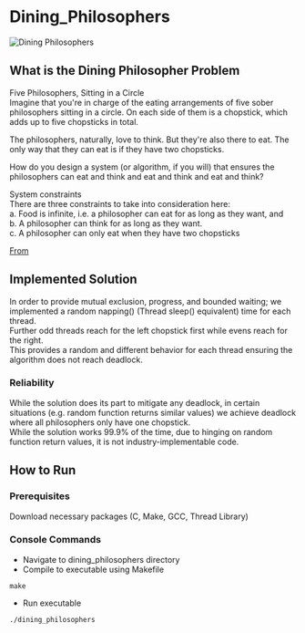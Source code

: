 # Dining_Philosophers
![Dining Philosophers](https://res.cloudinary.com/practicaldev/image/fetch/s---imrjIOF--/c_limit%2Cf_auto%2Cfl_progressive%2Cq_auto%2Cw_880/https://res.cloudinary.com/studio-mogwai/image/upload/v1581865192/Untitled_Artwork_5.png)
## What is the Dining Philosopher Problem
Five Philosophers, Sitting in a Circle  
Imagine that you're in charge of the eating arrangements of five sober philosophers sitting in a circle. On each side of them is a chopstick, which adds up to five chopsticks in total.  

The philosophers, naturally, love to think. But they're also there to eat. The only way that they can eat is if they have two chopsticks.  

How do you design a system (or algorithm, if you will) that ensures the philosophers can eat and think and eat and think and eat and think?  

System constraints  
There are three constraints to take into consideration here:  
a. Food is infinite, i.e. a philosopher can eat for as long as they want, and  
b. A philosopher can think for as long as they want.  
c. A philosopher can only eat when they have two chopsticks  

[From](https://dev.to/vunderkind/the-dining-philosophers-problem-or-your-introduction-to-thinking-in-computer-science-8ii)


## Implemented Solution
In order to provide mutual exclusion, progress, and bounded waiting; we implemented a random napping() (Thread sleep() equivalent) time for each thread.  
Further odd threads reach for the left chopstick first while evens reach for the right.  
This provides a random and different behavior for each thread ensuring the algorithm does not reach deadlock.  

### Reliability
While the solution does its part to mitigate any deadlock, in certain situations (e.g. random function returns similar values) we achieve deadlock where all philosophers only have one chopstick.  
While the solution works 99.9% of the time, due to hinging on random function return values, it is not industry-implementable code.  

## How to Run

### Prerequisites
Download necessary packages (C, Make, GCC, Thread Library)

### Console Commands
- Navigate to dining_philosophers directory
- Compile to executable using Makefile
```
make
```
- Run executable
```
./dining_philosophers
```
